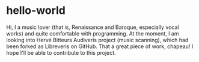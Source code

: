 # hello-world

Hi, I a music lover (that is, Renaissance and Baroque, especially vocal works) and quite comfortable with programming. At the moment, I am looking into Hervé Bitteurs Audiveris project (music scanning), which had been forked as Libreveris on GitHub. That a great piece of work, chapeau! I hope I'll be able to contribute to this project.
